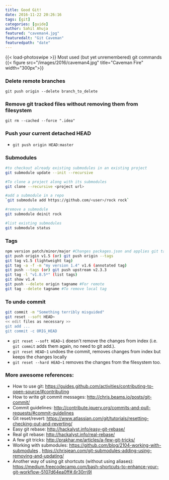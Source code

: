```yaml
---
title: Good Git!
date: 2016-11-22 20:26:16
tags: [git]
categories: [guide]
author: Sahil Ahuja
featured: "caveman4.jpg"
featuredalt: "Git Caveman"
featuredpath: "date"
---
```

{{< load-photoswipe >}}
Most used (but yet unremembered) git commands
{{< figure src="/images/2016/caveman4.jpg" title="Caveman Fire" width="300px">}}
<!--more-->
### Delete remote branches
```
git push origin --delete branch_to_delete
```

### Remove git tracked files without removing them from filesystem
```
git rm --cached --force ".idea"
```

### Push your current detached HEAD
* `git push origin HEAD:master` 


### Submodules
```bash
#to checkout already existing submodules in an existing project
git submodule update --init --recursive

#To clone a project along with its submodules
git clone --recursive <project url>

#add a submodule in a repo
`git submodule add https://github.com/<user>/rock rock` 

#remove a submodule
git submodule deinit rock

#list existing submodules
git submodule status
```

### Tags
```bash
npm version patch/minor/major #Changes packages.json and applies git tag
git push origin v1.5 (or) git push origin --tags
git tag v1.5 (lightweight tag)
git tag -a -f -m "my version 1.4" v1.6 (annotated tag)
git push --tags (or) git push upstream v2.3.3
git tag -l "v1.8.5*" (list tags)
git show v1.4
git push --delete origin tagname #For remote
git tag --delete tagname #To remove local tag
```

### To undo commit
```bash
git commit -m "Something terribly misguided"
git reset --soft HEAD~
<< edit files as necessary >> 
git add ... 
git commit -c ORIG_HEAD
```
* `git reset --soft HEAD~1` doesn't remove the changes from index (i.e. `git commit` adds them again, no need to git add.).
* `git reset HEAD~1` undoes the commit, removes changes from index but keeps the changes locally
* `git reset --hard HEAD~1` removes the changes from the filesystem too.

### More awesome references:
* How to use git: https://guides.github.com/activities/contributing-to-open-source/#contributing
* How to write git commit messages: http://chris.beams.io/posts/git-commit/
* Commit guidelines: http://contribute.jquery.org/commits-and-pull-requests/#commit-guidelines
* Git reset/revert: https://www.atlassian.com/git/tutorials/resetting-checking-out-and-reverting/
* Easy git rebase: http://hackalyst.info/easy-git-rebase/
* Real git rebase: http://hackalyst.info/real-rebase/
* A few git tricks: http://prakhar.me/articles/a-few-git-tricks/
* Working with submodules: https://github.com/blog/2104-working-with-submodules , https://chrisjean.com/git-submodules-adding-using-removing-and-updating/
* Another way of using git shortcuts (without using aliases): https://medium.freecodecamp.com/bash-shortcuts-to-enhance-your-git-workflow-5107d64ea0ff#.6r30rrj9l